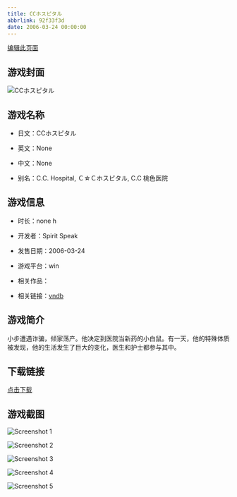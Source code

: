 ```yaml
---
title: CCホスピタル
abbrlink: 92f33f3d
date: 2006-03-24 00:00:00
---
```

[编辑此页面](https://github.com/ACG-3/ADV3-source/blob/main/source/_posts/games/CC%E3%83%9B%E3%82%B9%E3%83%94%E3%82%BF%E3%83%AB.md)

## 游戏封面

![CCホスピタル](https%3A//pan.timero.xyz/onedrive/img_lib_001/CC%E3%83%9B%E3%82%B9%E3%83%94%E3%82%BF%E3%83%AB_cover.avif)


## 游戏名称

- 日文：CCホスピタル
- 英文：None
- 中文：None

- 别名：C.C. Hospital, Ｃ☆Ｃホスピタル, C.C 桃色医院


## 游戏信息

- 时长：none h
- 开发者：Spirit Speak
- 发售日期：2006-03-24
- 游戏平台：win
- 相关作品：

- 相关链接：[vndb](https://vndb.org/v5300)


## 游戏简介

小步遭遇诈骗，倾家荡产。他决定到医院当新药的小白鼠。有一天，他的特殊体质被发现，他的生活发生了巨大的变化，医生和护士都参与其中。




## 下载链接

[点击下载](https://pan.timero.xyz/onedrive/adv_lib_001/CC%E3%83%9B%E3%82%B9%E3%83%94%E3%82%BF%E3%83%AB)


## 游戏截图


![Screenshot 1](https%3A//pan.timero.xyz/onedrive/img_lib_001/CC%E3%83%9B%E3%82%B9%E3%83%94%E3%82%BF%E3%83%AB_Screenshot_1.avif)

![Screenshot 2](https%3A//pan.timero.xyz/onedrive/img_lib_001/CC%E3%83%9B%E3%82%B9%E3%83%94%E3%82%BF%E3%83%AB_Screenshot_2.avif)

![Screenshot 3](https%3A//pan.timero.xyz/onedrive/img_lib_001/CC%E3%83%9B%E3%82%B9%E3%83%94%E3%82%BF%E3%83%AB_Screenshot_3.avif)

![Screenshot 4](https%3A//pan.timero.xyz/onedrive/img_lib_001/CC%E3%83%9B%E3%82%B9%E3%83%94%E3%82%BF%E3%83%AB_Screenshot_4.avif)

![Screenshot 5](https%3A//pan.timero.xyz/onedrive/img_lib_001/CC%E3%83%9B%E3%82%B9%E3%83%94%E3%82%BF%E3%83%AB_Screenshot_5.avif)

